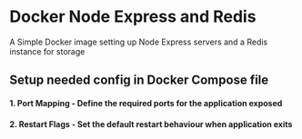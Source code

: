 # Docker Node Express and Redis

A Simple Docker image setting up Node Express servers and a Redis instance for storage

## Setup needed config in Docker Compose file

#### 1. Port Mapping - Define the required ports for the application exposed

#### 2. Restart Flags - Set the default restart behaviour when application exits
